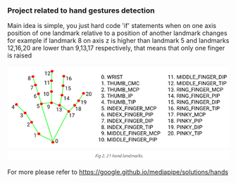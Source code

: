<h3> Project related to hand gestures detection </h3>

Main idea is simple, you just hard code 'if' statements when on one axis position of one landmark relative to a position of another landmark changes
for example if landmark 8 on axis z is higher than landmark 5 and landmarks 12,16,20 are lower than 9,13,17 respectively, that means that only one finger is raised

![img](landmarks.png)


For more please refer to https://google.github.io/mediapipe/solutions/hands

